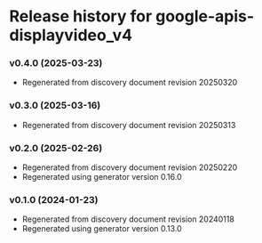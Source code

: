 # Release history for google-apis-displayvideo_v4

### v0.4.0 (2025-03-23)

* Regenerated from discovery document revision 20250320

### v0.3.0 (2025-03-16)

* Regenerated from discovery document revision 20250313

### v0.2.0 (2025-02-26)

* Regenerated from discovery document revision 20250220
* Regenerated using generator version 0.16.0

### v0.1.0 (2024-01-23)

* Regenerated from discovery document revision 20240118
* Regenerated using generator version 0.13.0


